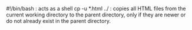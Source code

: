 #!/bin/bash : acts as a shell
cp -u *.html ../ : copies all HTML files from the current working directory to the parent directory, only if they are newer or do not already exist in the parent directory.
